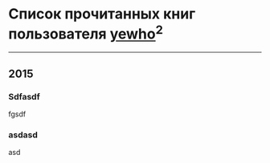 # Список прочитанных книг пользователя [yewho](http://my.mail.ru/mail/yewho/)<sup>2</sup>
---

## 2015

### Sdfasdf
fgsdf


### asdasd
asd



